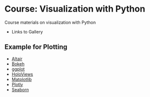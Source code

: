 # Course: Visualization with Python

Course materials on visualization with Python

- Links to Gallery

## Example for Plotting

- [Altair](plot_altair.ipynb)
- [Bokeh](plot_bokeh.ipynb)
- [ggplot](plot_ggplot.ipynb)
- [HoloViews](plot_holoviews.ipynb)
- [Matplotlib](plot_matplotlib.ipynb)
- [Plotly](plot_matplotlib.ipynb)
- [Seaborn](plot_seaborn.ipynb)
